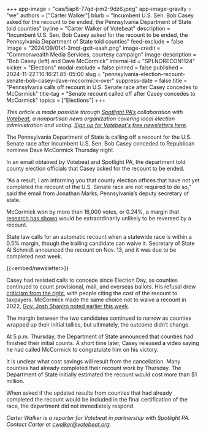 +++
app-image = "cas/5ap8-77qd-jrm2-9dz6.jpeg"
app-image-gravity = "we"
authors = ["Carter Walker"]
blurb = "Incumbent U.S. Sen. Bob Casey asked for the recount to be ended, the Pennsylvania Department of State told counties"
byline = "Carter Walker of Votebeat"
description = "Incumbent U.S. Sen. Bob Casey asked for the recount to be ended, the Pennsylvania Department of State told counties"
feed-exclude = false
image = "2024/09/01kf-3mqt-gxtt-eaah.png"
image-credit = "Commonwealth Media Services, courtesy campaign"
image-description = "Bob Casey (left) and Dave McCormick"
internal-id = "SPLNORECON1124"
kicker = "Elections"
modal-exclude = false
pinned = false
published = 2024-11-22T10:16:21.85-05:00
slug = "pennsylvania-election-recount-senate-bob-casey-dave-mccormick-over"
suppress-date = false
title = "Pennsylvania calls off recount in U.S. Senate race after Casey concedes to McCormick"
title-tag = "Senate recount called off after Casey concedes to McCormick"
topics = ["Elections"]
+++

<em>This article is made possible through </em><a href="https://www.spotlightpa.org/"><em>Spotlight PA’s</em></a><em> collaboration with </em><a href="https://www.votebeat.org/"><em>Votebeat</em></a><em>, a nonpartisan news organization covering local election administration and voting. </em><a href="https://www.votebeat.org/newsletters/"><em>Sign up for Votebeat&#39;s free newsletters here</em></a><em>.</em>

The Pennsylvania Department of State is calling off a recount for the U.S. Senate race after incumbent U.S. Sen. Bob Casey conceded to Republican nominee Dave McCormick Thursday night.

In an email obtained by Votebeat and Spotlight PA, the department told county election officials that Casey asked for the recount to be ended.

“As a result, I am informing you that county election offices that have not yet completed the recount of the U.S. Senate race are not required to do so,” said the email from Jonathan Marks, Pennsylvania’s deputy secretary of state.

McCormick won by more than 16,000 votes, or 0.24%, a margin that <a href="https://fairvote.app.box.com/s/uxqtvjw1c9op550kvpfi8pqsfy19vhst">research has shown</a> would be extraordinarily unlikely to be reversed by a recount.

State law calls for an automatic recount when a statewide race is within a 0.5% margin, though the trailing candidate can waive it. Secretary of State Al Schmidt announced the recount on Nov. 13, and it was due to be completed next week.

{{<embed/newsletter>}}

Casey had resisted calls to concede since Election Day, as counties continued to count provisional, mail, and overseas ballots. His refusal drew <a href="https://x.com/KimWardPA/status/1857110177121452534">criticism from the right</a>, with people citing the cost of the recount to taxpayers. McCormick made the same choice not to waive a recount in 2022, <a href="https://www.inquirer.com/news/pennsylvania/bob-casey-recount-josh-shapiro-pennsylvania-election-2024-20241119.html">Gov. Josh Shapiro noted earlier this week</a>.

The margin between the two candidates continued to narrow as counties wrapped up their initial tallies, but ultimately, the outcome didn’t change.

At 5 p.m. Thursday, the Department of State announced that counties had finished their initial counts. A short time later, Casey released a video saying he had called McCormick to congratulate him on his victory.

It is unclear what cost savings will result from the cancellation. Many counties had already completed their recount work by Thursday. The Department of State initially estimated the recount would cost more than $1 million.

When asked if the updated results from counties that had already completed the recount would be included in the final certification of the race, the department did not immediately respond.

<em>Carter Walker is a reporter for Votebeat in partnership with Spotlight PA. Contact Carter at </em><a href="mailto:cwalker@votebeat.org"><em>cwalker@votebeat.org</em></a><em>.</em>

